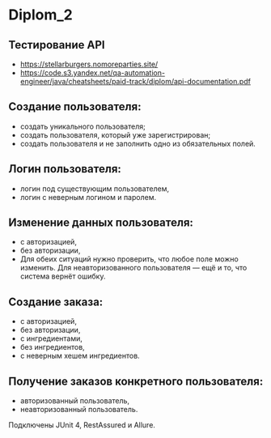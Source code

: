 # Diplom_2

## Тестирование API
- https://stellarburgers.nomoreparties.site/
- https://code.s3.yandex.net/qa-automation-engineer/java/cheatsheets/paid-track/diplom/api-documentation.pdf

## Создание пользователя:
- создать уникального пользователя;
- создать пользователя, который уже зарегистрирован;
- создать пользователя и не заполнить одно из обязательных полей.
## Логин пользователя:
- логин под существующим пользователем,
- логин с неверным логином и паролем.
## Изменение данных пользователя:
- с авторизацией,
- без авторизации,
- Для обеих ситуаций нужно проверить, что любое поле можно изменить. Для неавторизованного пользователя — ещё и то, что система вернёт ошибку.
## Создание заказа:
- с авторизацией,
- без авторизации,
- с ингредиентами,
- без ингредиентов,
- с неверным хешем ингредиентов.
## Получение заказов конкретного пользователя:
- авторизованный пользователь,
- неавторизованный пользователь.

Подключены JUnit 4, RestAssured и Allure.
